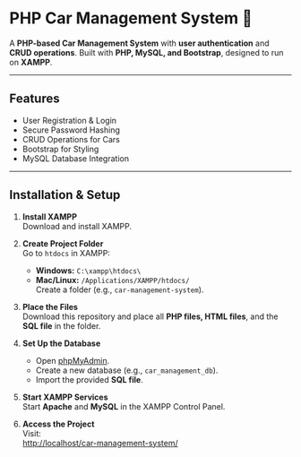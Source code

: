 # PHP Car Management System 🚗

A **PHP-based Car Management System** with **user authentication** and **CRUD operations**. Built with **PHP, MySQL, and Bootstrap**, designed to run on **XAMPP**.

---

## Features  
- User Registration & Login  
- Secure Password Hashing  
- CRUD Operations for Cars  
- Bootstrap for Styling  
- MySQL Database Integration

---

## Installation & Setup  

1. **Install XAMPP**  
   Download and install XAMPP.

2. **Create Project Folder**  
   Go to `htdocs` in XAMPP:  
   - **Windows:** `C:\xampp\htdocs\`  
   - **Mac/Linux:** `/Applications/XAMPP/htdocs/`  
   Create a folder (e.g., `car-management-system`).

3. **Place the Files**  
   Download this repository and place all **PHP files, HTML files**, and the **SQL file** in the folder.

4. **Set Up the Database**  
   - Open [phpMyAdmin](http://localhost/phpmyadmin/).  
   - Create a new database (e.g., `car_management_db`).  
   - Import the provided **SQL file**.

5. **Start XAMPP Services**  
   Start **Apache** and **MySQL** in the XAMPP Control Panel.

6. **Access the Project**  
   Visit:  
   [http://localhost/car-management-system/](http://localhost/car-management-system/)
